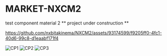 # MARKET-NXCM2
test component material 2 ** project under construction **


https://github.com/nxbitakinema/NXCM2/assets/93174599/f9205ff0-4fc1-40d6-99c8-d1eaabf171f4

![CP1](https://github.com/nxbitakinema/NXCM2/assets/93174599/68fbf9b2-b30b-4895-b1dd-6201fb138129)
![CP2](https://github.com/nxbitakinema/NXCM2/assets/93174599/58b21c27-3ff5-42c3-ab52-c8dcc47ed77e)
![CP3](https://github.com/nxbitakinema/NXCM2/assets/93174599/b0be2192-8bfb-47a8-9a1c-8f919df886df)

